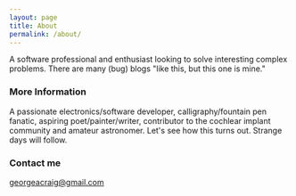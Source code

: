```yaml
---
layout: page
title: About
permalink: /about/
---
```


A software professional and enthusiast looking to solve interesting complex problems. There are many (bug) blogs "like this, but this one is mine."

### More Information

A passionate electronics/software developer, calligraphy/fountain pen fanatic, aspiring poet/painter/writer, contributor to the cochlear implant community and amateur astronomer. Let's see how this turns out. Strange days will follow.

### Contact me

[georgeacraig@gmail.com](mailto:georgeacraig@gmail.com)
